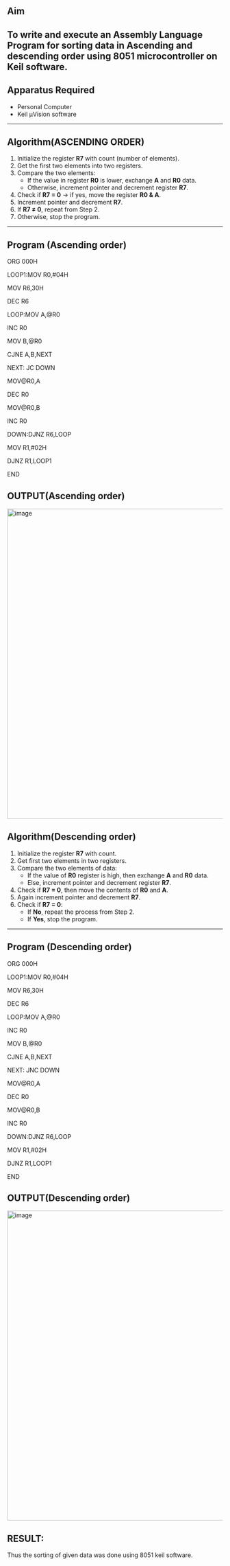 ## Aim
To write and execute an Assembly Language Program for sorting data in Ascending and  descending order using 8051 microcontroller on Keil software.
---

## Apparatus Required
- Personal Computer  
- Keil µVision software  
---

## Algorithm(ASCENDING ORDER)
1. Initialize the register **R7** with count (number of elements).  
2. Get the first two elements into two registers.  
3. Compare the two elements:  
   - If the value in register **R0** is lower, exchange **A** and **R0** data.  
   - Otherwise, increment pointer and decrement register **R7**.  
4. Check if **R7 = 0** → if yes, move the register **R0 & A**.  
5. Increment pointer and decrement **R7**.  
6. If **R7 ≠ 0**, repeat from Step 2.  
7. Otherwise, stop the program.  
---

## Program (Ascending order)
ORG 000H

LOOP1:MOV R0,#04H

MOV R6,30H

DEC R6

LOOP:MOV A,@R0

INC R0

MOV B,@R0

CJNE A,B,NEXT

NEXT: JC DOWN

MOV@R0,A

DEC R0

MOV@R0,B

INC R0

DOWN:DJNZ R6,LOOP

MOV R1,#02H

DJNZ R1,LOOP1

END

## OUTPUT(Ascending order)
<img width="1151" height="723" alt="image" src="https://github.com/user-attachments/assets/81b95042-d2b2-4f98-a97d-d65d4f909714" />

## Algorithm(Descending order)
1. Initialize the register **R7** with count.  
2. Get first two elements in two registers.  
3. Compare the two elements of data:  
   - If the value of **R0** register is high, then exchange **A** and **R0** data.  
   - Else, increment pointer and decrement register **R7**.  
4. Check if **R7 = 0**, then move the contents of **R0** and **A**.  
5. Again increment pointer and decrement **R7**.  
6. Check if **R7 = 0**:  
   - If **No**, repeat the process from Step 2.  
   - If **Yes**, stop the program.  
---
## Program (Descending order)
ORG 000H

LOOP1:MOV R0,#04H

MOV R6,30H

DEC R6

LOOP:MOV A,@R0

INC R0

MOV B,@R0

CJNE A,B,NEXT

NEXT: JNC DOWN

MOV@R0,A

DEC R0

MOV@R0,B

INC R0

DOWN:DJNZ R6,LOOP

MOV R1,#02H

DJNZ R1,LOOP1

END

## OUTPUT(Descending order)
<img width="1028" height="722" alt="image" src="https://github.com/user-attachments/assets/5dd7057e-e6ac-4639-ad85-463f6513a7c9" />

## RESULT:
Thus the sorting of given data was done using 8051 keil software.

